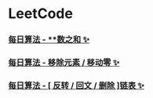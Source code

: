 # LeetCode

### [每日算法 - \*\*数之和 ✨](./NumberSum.md)

### [每日算法 - 移除元素 / 移动零 ✨](./removeElement.md)

### [每日算法 - [ 反转 / 回文 / 删除 ]链表 ✨](./LinkList.md)
